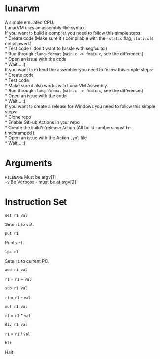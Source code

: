 # lunarvm
A simple emulated CPU.<br>
LunarVM uses an assembly-like syntax.<br>
If you want to build a compiler you need to follow this simple steps:<br>
    * Create code (Make sure it's compilable with the `-static` flag, `staticx` is not allowed.)<br>
    * Test code (I don't want to hassle with segfaults.)<br>
    * Run through `clang-format` (`main.c -> fmain.c`, see the difference.)<br>
    * Open an issue with the code<br>
    * Wait... :)<br>
If you want to extend the assembler you need to follow this simple steps:<br>
    * Create code<br>
    * Test code<br>
    * Make sure it also works with LunarVM Assembly.<br>
    * Run through `clang-format` (`main.c -> fmain.c`, see the difference.)<br>
    * Open an issue with the code<br>
    * Wait... :)<br>
If you want to create a release for Windows you need to follow this simple steps:<br>
    * Clone repo<br>
    * Enable GitHub Actions in your repo<br>
    * Create the build'n'release Action (All build numbers must be timestamped!)<br>
    * Open an issue with the Action `.yml` file<br>
    * Wait... :)<br>

# Arguments
`FILENAME` Must be argv[1]<br>
`-v` Be Verbose - must be at argv[2]<br>

# Instruction Set
```
set r1 val
```
Sets `r1` to `val`.<br>
```
put r1
```
Prints `r1`.<br>
```
lpc r1
```
Sets `r1` to current PC.<br>
```
add r1 val
```
`r1` = `r1` + `val`<br>
```
sub r1 val
```
`r1` = `r1` - `val`<br>
```
mul r1 val
```
`r1` = `r1` * `val`<br>
```
div r1 val
```
`r1` = `r1` / `val`<br>
```
hlt
```
Halt.